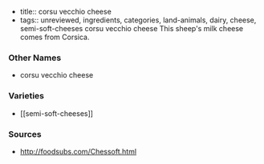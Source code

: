 - title:: corsu vecchio cheese
- tags:: unreviewed, ingredients, categories, land-animals, dairy, cheese, semi-soft-cheeses
corsu vecchio cheese This sheep's milk cheese comes from Corsica.

### Other Names

* corsu vecchio cheese

### Varieties

* [[semi-soft-cheeses]]

### Sources
* http://foodsubs.com/Chessoft.html
